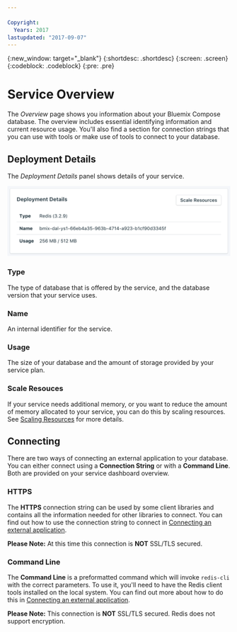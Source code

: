 ```yaml
---

Copyright:
  Years: 2017
lastupdated: "2017-09-07"
---
```


{:new_window: target="_blank"}
{:shortdesc: .shortdesc}
{:screen: .screen}
{:codeblock: .codeblock}
{:pre: .pre}

# Service Overview

The _Overview_ page shows you information about your Bluemix Compose database. The overview includes essential identifying information and current resource usage. You'll also find a section for connection strings that you can use with tools or make use of tools to connect to your database.

## Deployment Details

The _Deployment Details_ panel shows details of your service.

![Deployment Details](./images/redis-deployment-details.png "A view of the Deployment Details panel")

### Type

The type of database that is offered by the service, and the database version that your service uses.

### Name

An internal identifier for the service.

### Usage

The size of your database and the amount of storage provided by your service plan.

### Scale Resouces

If your service needs additional memory, or you want to reduce the amount of memory allocated to your service, you can do this by scaling resources. See [Scaling Resources](./dashboard-scaling-resources.html) for more details.


## Connecting

There are two ways of connecting an external application to your database. You can either connect using a **Connection String** or with a **Command Line**. Both are provided on your service dashboard overview.

### HTTPS

The **HTTPS** connection string can be used by some client libraries and contains all the information needed for other libraries to connect. You can find out how to use the connection string to connect in [Connecting an external application](./connecting-external.html).

**Please Note:** At this time this connection is **NOT** SSL/TLS secured. 

### Command Line

The **Command Line** is a preformatted command which will invoke `redis-cli` with the correct parameters. To use it, you'll need to have the Redis client tools installed on the local system. You can find out more about how to do this in [Connecting an external application](./connecting-external.html).

**Please Note:**  This connection is **NOT** SSL/TLS secured. Redis does not support encryption.


